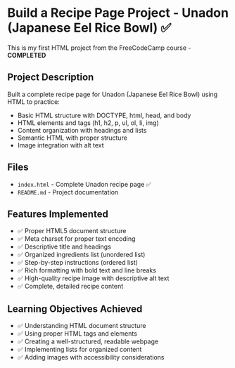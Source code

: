 # Build a Recipe Page Project - Unadon (Japanese Eel Rice Bowl) ✅

This is my first HTML project from the FreeCodeCamp course - **COMPLETED**

## Project Description

Built a complete recipe page for Unadon (Japanese Eel Rice Bowl) using HTML to practice:

- Basic HTML structure with DOCTYPE, html, head, and body
- HTML elements and tags (h1, h2, p, ul, ol, li, img)
- Content organization with headings and lists
- Semantic HTML with proper structure
- Image integration with alt text

## Files

- `index.html` - Complete Unadon recipe page ✅
- `README.md` - Project documentation

## Features Implemented

- ✅ Proper HTML5 document structure
- ✅ Meta charset for proper text encoding
- ✅ Descriptive title and headings
- ✅ Organized ingredients list (unordered list)
- ✅ Step-by-step instructions (ordered list)
- ✅ Rich formatting with bold text and line breaks
- ✅ High-quality recipe image with descriptive alt text
- ✅ Complete, detailed recipe content

## Learning Objectives Achieved

- ✅ Understanding HTML document structure
- ✅ Using proper HTML tags and elements
- ✅ Creating a well-structured, readable webpage
- ✅ Implementing lists for organized content
- ✅ Adding images with accessibility considerations
